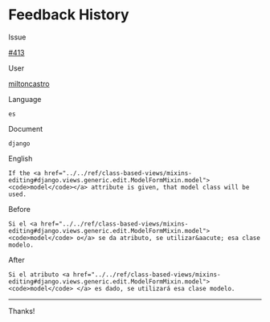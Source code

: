 # Feedback History

Issue

[#413](https://github.com/runebookdev/runebook/issues/413)

User

[miltoncastro](https://github.com/miltoncastro/)

Language

```
es
```

Document

```
django
```


English

```
If the <a href="../../ref/class-based-views/mixins-editing#django.views.generic.edit.ModelFormMixin.model"><code>model</code></a> attribute is given, that model class will be used.
```

Before

```
Si el <a href="../../ref/class-based-views/mixins-editing#django.views.generic.edit.ModelFormMixin.model"> <code>model</code> o</a> se da atributo, se utilizar&aacute; esa clase modelo.
```


After

```
Si el atributo <a href="../../ref/class-based-views/mixins-editing#django.views.generic.edit.ModelFormMixin.model"> <code>model</code> </a> es dado, se utilizará esa clase modelo.
```

---
Thanks!
